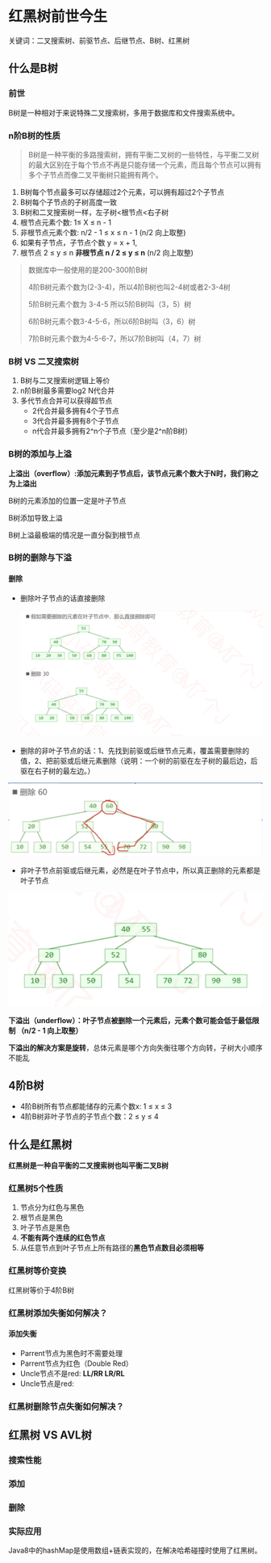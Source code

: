 #  红黑树前世今生

关键词：二叉搜索树、前驱节点、后继节点、B树、红黑树



## 什么是B树

### 前世

B树是一种相对于来说特殊二叉搜索树，多用于数据库和文件搜索系统中。

### n阶B树的性质
> B树是一种平衡的多路搜索树，拥有平衡二叉树的一些特性，与平衡二叉树的最大区别在于每个节点不再是只能存储一个元素，而且每个节点可以拥有多个子节点而像二叉平衡树只能拥有两个。

1. B树每个节点最多可以存储超过2个元素，可以拥有超过2个子节点
2. B树每个子节点的子树高度一致
3. B树和二叉搜索树一样，左子树<根节点<右子树
4. 根节点元素个数:   1≤ X ≤ n - 1
5. 非根节点元素个数:  n/2 - 1 ≤ x ≤ n - 1 (n/2 向上取整)
6. 如果有子节点，子节点个数 y = x + 1,
7. 根节点 2 ≤ y ≤ n 
   **非根节点 n / 2 ≤ y ≤ n** (n/2 向上取整)

> 数据库中一般使用的是200-300阶B树
>
> 4阶B树元素个数为(2-3-4)，所以4阶B树也叫2-4树或者2-3-4树
>
> 5阶B树元素个数为 3-4-5 所以5阶B树叫（3，5）树
>
> 6阶B树元素个数3-4-5-6，所以6阶B树叫（3，6）树
>
> 7阶B树元素个数为4-5-6-7，所以7阶B树叫（4，7）树

### B树 VS 二叉搜索树

1. B树与二叉搜索树逻辑上等价
2. n阶B树最多需要log2 N代合并
3. 多代节点合并可以获得超节点
   - 2代合并最多拥有4个子节点
   - 3代合并最多拥有8个子节点
   - n代合并最多拥有2^n个子节点（至少是2^n阶B树）

### B树的添加与上溢



**上溢出（overflow）:添加元素到子节点后，该节点元素个数大于N时，我们称之为上溢出**

B树的元素添加的位置一定是叶子节点

B树添加导致上溢

B树上溢最极端的情况是一直分裂到根节点

### B树的删除与下溢

#### 删除

- 删除叶子节点的话直接删除

  ![屏幕快照 2019-12-15 上午9.49.17](B%E6%A0%91%E7%BA%A2%E9%BB%91%E6%A0%91%E5%89%8D%E4%B8%96%E4%BB%8A%E7%94%9F.assets/%E5%B1%8F%E5%B9%95%E5%BF%AB%E7%85%A7%202019-12-15%20%E4%B8%8A%E5%8D%889.49.17.png)

- 删除的非叶子节点的话：1、先找到前驱或后继节点元素，覆盖需要删除的值，2、把前驱或后继元素删除（说明：一个树的前驱在左子树的最后边，后驱在右子树的最左边。）

![屏幕快照 2019-12-15 上午9.48.06](B%E6%A0%91%E7%BA%A2%E9%BB%91%E6%A0%91%E5%89%8D%E4%B8%96%E4%BB%8A%E7%94%9F.assets/%E5%B1%8F%E5%B9%95%E5%BF%AB%E7%85%A7%202019-12-15%20%E4%B8%8A%E5%8D%889.48.06.png)

- 非叶子节点前驱或后继元素，必然是在叶子节点中，所以真正删除的元素都是叶子节点

![屏幕快照 2019-12-15 上午9.50.50](B%E6%A0%91%E7%BA%A2%E9%BB%91%E6%A0%91%E5%89%8D%E4%B8%96%E4%BB%8A%E7%94%9F.assets/%E5%B1%8F%E5%B9%95%E5%BF%AB%E7%85%A7%202019-12-15%20%E4%B8%8A%E5%8D%889.50.50.png)

**下溢出（underflow）：叶子节点被删除一个元素后，元素个数可能会低于最低限制 （n/2 - 1 向上取整）**

**下溢出的解决方案是旋转**，总体元素是哪个方向失衡往哪个方向转，子树大小顺序不能乱



## 4阶B树

- 4阶B树所有节点都能储存的元素个数x: 1 ≤ x ≤ 3
- 4阶B树非叶子节点的子节点个数：2 ≤ y ≤ 4

## 什么是红黑树

**红黑树是一种自平衡的二叉搜索树也叫平衡二叉B树**

### 红黑树5个性质

1. 节点分为红色与黑色
2. 根节点是黑色
3. 叶子节点是黑色
4. **不能有两个连续的红色节点**
5. 从任意节点到叶子节点上所有路径的**黑色节点数目必须相等**

### 红黑树等价变换

红黑树等价于4阶B树

### 红黑树添加失衡如何解决？

#### 添加失衡

- Parrent节点为黑色时不需要处理
- Parrent节点为红色（Double Red）
- Uncle节点不是red:  **LL/RR    LR/RL**
- Uncle节点是red:  

### 红黑树删除节点失衡如何解决？

## 红黑树 VS AVL树 

### 搜索性能

### 添加

### 删除



### 实际应用

Java8中的hashMap是使用数组+链表实现的，在解决哈希碰撞时使用了红黑树。

